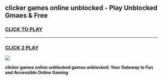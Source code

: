 
## clicker games online unblocked - Play Unblocked Gmaes & Free
<h3>
<a href="https://news.freeplayer.one?title=clicker_games_online_unblocked&ref=23F">CLICK TO PLAY</a></h3>
<hr>

<h3>
<a href="https://news.freeplayer.one?title=clicker_games_online_unblocked&ref=23F">CLICK 2 PLAY</a>
  
</h3>

<a href="https://news.freeplayer.one?title=clicker_games_online_unblocked&ref=23F/"><img src="https://clearcache.store/games.png"></a>


**clicker games online unblocked games unblocked: Your Gateway to Fun and Accessible Online Gaming**

